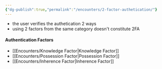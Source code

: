 ```yaml
---
{"dg-publish":true,"permalink":"/encounters/2-factor-authetication/"}
---
```


- the user verifies the authetication 2 ways 
- using 2 factors from the same category doesn't constitute 2FA

#### Authentication Factors
- [[Encounters/Knowledge Factor\|Knowledge Factor]]
- [[Encounters/Possession Factor\|Possession Factor]]
- [[Encounters/Inherence Factor\|Inherence Factor]]